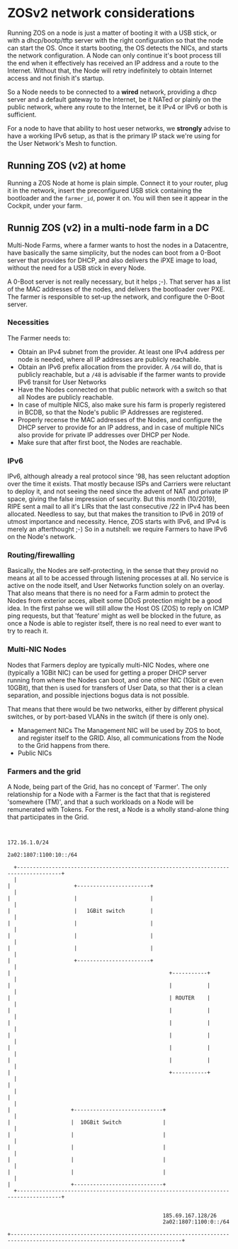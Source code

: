 # ZOSv2 network considerations

Running ZOS on a node is just a matter of booting it with a USB stick, or with a dhcp/bootp/tftp server with the right configuration so that the node can start the OS.
Once it starts booting, the OS detects the NICs, and starts the network configuration. A Node can only continue it's boot process till the end when it effectively has received an IP address and a route to the Internet. Without that, the Node will  retry indefinitely to obtain Internet access and not finish it's startup.

So a Node needs to be connected to a __wired__ network, providing a dhcp server and a default gateway to the Internet, be it NATed or plainly on the public network, where any route to the Internet, be it IPv4 or IPv6 or both is sufficient.

For a node to have that ability to host ueser networks, we **strongly** advise to have a working IPv6 setup, as that is the primary IP stack we're using for the User Network's Mesh to function.

## Running ZOS (v2) at home

Running a ZOS Node at home is plain simple. Connect it to your router, plug it in the network, insert the preconfigured USB stick containing the bootloader and the `farmer_id`, power it on.
You will then see it appear in the Cockpit, under your farm.

## Runnig ZOS (v2) in a multi-node farm in a DC

Multi-Node Farms, where a farmer wants to host the nodes in a Datacentre, have basically the same simplicity, but the nodes can boot from a 0-Boot server that provides for DHCP, and also delivers the iPXE image to load, without the need for a USB stick in every Node.

A 0-Boot server is not really necessary, but it helps ;-). That server has a list of the MAC addresses of the nodes, and delivers the bootloader over PXE. The farmer is responsible to set-up the network, and configure the 0-Boot server.

### Necessities

The Farmer needs to:

- Obtain an IPv4 subnet from the provider. At least one IPv4 address per node is needed, where all IP addresses are publicly reachable.
- Obtain an IPv6 prefix allocation from the provider. A `/64` will do, that is publicly reachable, but a `/48` is advisable if the farmer wants to provide IPv6 transit for User Networks
- Have the Nodes connected on that public network with a switch so that all Nodes are publicly reachable.
- In case of multiple NICS, also make sure his farm is properly registered in BCDB, so that the Node's public IP Addresses are registered.
- Properly recense the MAC addresses of the Nodes, and configure the DHCP server to provide for an IP address, and in case of multiple NICs also provide for private IP addresses over DHCP per Node.
- Make sure that after first boot, the Nodes are reachable.

### IPv6

IPv6, although already a real protocol since '98, has seen reluctant adoption over the time it exists. That mostly because ISPs and Carriers were reluctant to deploy it, and not seeing the need since the advent of NAT and private IP space, giving the false impression of security.
But this month (10/2019), RIPE sent a mail to all it's LIRs that the last  consecutive /22 in IPv4 has been allocated. Needless to say, but that makes the transition to IPv6 in 2019 of utmost importance and necessity.
Hence, ZOS starts with IPv6, and IPv4 is merely an afterthought ;-)
So in a nutshell: we require Farmers to have IPv6 on the Node's network.

### Routing/firewalling

Basically, the Nodes are self-protecting, in the sense that they provid no means at all to be accessed through listening processes at all. No service is active on the node itself, and User Networks function solely on an overlay.
That also means that there is no need for a Farm admin to protect the Nodes from exterior acces, albeit some DDoS protection might be a good idea.
In the first pahse we will still allow the Host OS (ZOS) to reply on ICMP ping requests, but that 'feature' might as well be blocked in the future, as once a Node is able to register itself, there is no real need to ever want to try to reach it.

### Multi-NIC Nodes

Nodes that Farmers deploy are typically multi-NIC Nodes, where one (typically a 1GBit NIC) can be used for getting a proper DHCP server running from where the Nodes can boot, and one other NIC (1Gbit or even 10GBit), that then is used for transfers of User Data, so that ther is a clean separation, and possible injections bogus data is not possible.

That means that there would be two networks, either by different physical switches, or by port-based VLANs in the switch (if there is only one).

- Management NICs
  The Management NIC will be used by ZOS to boot, and register itself to the GRID. Also, all communications from the Node to the Grid happens from there.
- Public NICs

### Farmers and the grid

A Node, being part of the Grid, has no concept of 'Farmer'. The only relationship for a Node with a Farmer is the fact that that is registered 'somewhere (TM)', and that a such workloads on a Node will be remunerated with Tokens. For the rest, a Node is a wholly stand-alone thing that participates in the Grid.

```+----------------------------------------------------------------------------------------------------------------------------+

                                                                                172.16.1.0/24
                                                                                2a02:1807:1100:10::/64

  +------------------------------------------------------------------------------------+
  |                                                                                    |                    +-----------------------+
  |                                                                                    |                    |                       |
  |                                                                                    |                    |   1GBit switch        |
  |                                                                                    |                    |                       |
  |                                                                                    |                    |                       |
  |                                                                                    |                    |                       |
  |                                                                                    |                    +-----------------------+
  |                                                                                    |                                                  +-----------+
  |                                                                                    |                                                  |           |
  |                                                                                    |                                                  | ROUTER    |
  |                                                                                    |                                                  |           |
  |                                                                                    |                                                  |           |
  |                                                                                    |                                                  |           |
  |                                                                                    |                                                  |           |
  |                                                                                    |                                                  |           |
  |                                                                                    |                                                  +-----------+
  |                                                                                    |
  |                                                                                    |
  |                                                                                    |                   +----------------------------+
  |                                                                                    |                   |  10GBit Switch             |
  |                                                                                    |                   |                            |
  |                                                                                    |                   |                            |
  |                                                                                    |                   |                            |
  |                                                                                    |                   |                            |
  |                                                                                    |                   +----------------------------+
  +------------------------------------------------------------------------------------+


                                                 185.69.167.128/26
                                                 2a02:1807:1100:0::/64

+----------------------------------------------------------------------------------------------------------------------------+
```
